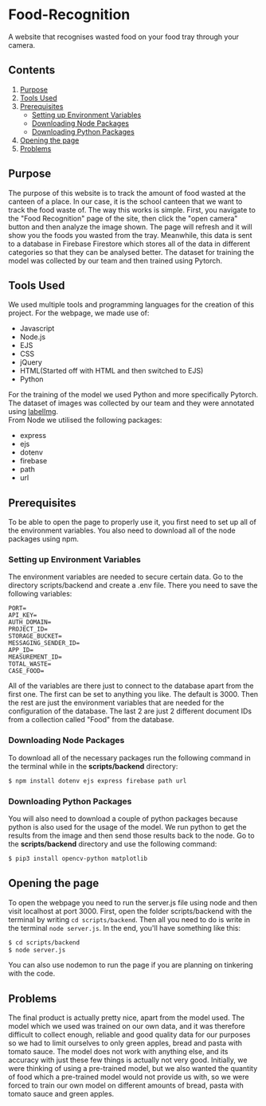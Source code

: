 # Food-Recognition
A website that recognises wasted food on your food tray through your camera.

## Contents
1. [Purpose](#purpose)
2. [Tools Used](#tools-used)
3. [Prerequisites](#prerequisites)
   - [Setting up Environment Variables](#setting-up-environment-variables)
   - [Downloading Node Packages](#downloading-node-packages)
   - [Downloading Python Packages](#downloading-python-packages)
4. [Opening the page](#opening-the-page)
5. [Problems](#problems)

## Purpose
The purpose of this website is to track the amount of food wasted at the canteen of a place. In our case, it is the school canteen that we want to track the food waste of. The way this works is simple. First, you navigate to the "Food Recognition" page of the site, then click the "open camera" button and then analyze the image shown. The page will refresh and it will show you the foods you wasted from the tray. Meanwhile, this data is sent to a database in Firebase Firestore which stores all of the data in different categories so that they can be analysed better. The dataset for training the model was collected by our team and then trained using Pytorch.

## Tools Used
We used multiple tools and programming languages for the creation of this project.
For the webpage, we made use of:
- Javascript
- Node.js
- EJS
- CSS
- jQuery
- HTML(Started off with HTML and then switched to EJS)
- Python

For the training of the model we used Python and more specifically Pytorch. The dataset of images was collected by our team and they were annotated using [labelImg](https://github.com/HumanSignal/labelImg#). <br>
From Node we utilised the following packages:
- express
- ejs
- dotenv
- firebase
- path
- url

## Prerequisites
To be able to open the page to properly use it, you first need to set up all of the environment variables. You also need to download all of the node packages using npm.

### Setting up Environment Variables
The environment variables are needed to secure certain data. Go to the directory scripts/backend and create a .env file. There you need to save the following variables:
```
PORT=
API_KEY=
AUTH_DOMAIN=
PROJECT_ID=
STORAGE_BUCKET=
MESSAGING_SENDER_ID=
APP_ID=
MEASUREMENT_ID=
TOTAL_WASTE=
CASE_FOOD=
```
All of the variables are there just to connect to the database apart from the first one. The first can be set to anything you like. The default is 3000. Then the rest are just the environment variables that are needed for the configuration of the database. The last 2 are just 2 different document IDs from a collection called "Food" from the database.

### Downloading Node Packages
To download all of the necessary packages run the following command in the terminal while in the <strong>scripts/backend</strong> directory:
```bash
$ npm install dotenv ejs express firebase path url
```

### Downloading Python Packages
You will also need to download a couple of python packages because python is also used for the usage of the model. We run python to get the results from the image and then send those results back to the node. Go to the <strong>scripts/backend</strong> directory and use the following command:
```bash
$ pip3 install opencv-python matplotlib
```


## Opening the page
To open the webpage you need to run the server.js file using node and then visit localhost at port 3000. First, open the folder scripts/backend with the terminal by writing `cd scripts/backend`. Then all you need to do is write in the terminal `node server.js`. In the end, you'll have something like this:
```bash
$ cd scripts/backend
$ node server.js
```
You can also use nodemon to run the page if you are planning on tinkering with the code.

## Problems
The final product is actually pretty nice, apart from the model used. The model which we used was trained on our own data, and it was therefore difficult to collect enough, reliable and good quality data for our purposes so we had to limit ourselves to only green apples, bread and pasta with tomato sauce. The model does not work with anything else, and its accuracy with just these few things is actually not very good. Initially, we were thinking of using a pre-trained model, but we also wanted the quantity of food which a pre-trained model would not provide us with, so we were forced to train our own model on different amounts of bread, pasta with tomato sauce and green apples.
